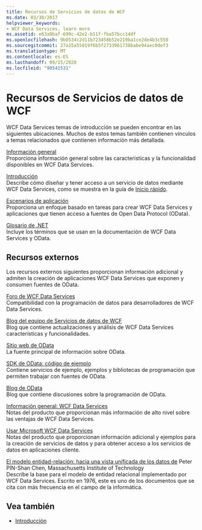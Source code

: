 ```yaml
---
title: Recursos de Servicios de datos de WCF
ms.date: 03/30/2017
helpviewer_keywords:
- WCF Data Services, learn more
ms.assetid: e63a9baf-699c-42e2-b11f-fba57bcc14df
ms.openlocfilehash: 9b0534c2d11b723458b52e219ba1ce2de4b3c550
ms.sourcegitcommit: 27a15a55019f6b5f2733961738babe94aec0def3
ms.translationtype: MT
ms.contentlocale: es-ES
ms.lasthandoff: 09/15/2020
ms.locfileid: "90541531"
---
```

# <a name="wcf-data-services-resources"></a>Recursos de Servicios de datos de WCF
WCF Data Services temas de introducción se pueden encontrar en las siguientes ubicaciones. Muchos de estos temas también contienen vínculos a temas relacionados que contienen información más detallada.  
  
 [Información general](wcf-data-services-overview.md)  
 Proporciona información general sobre las características y la funcionalidad disponibles en WCF Data Services.  
  
 [Introducción](../adonet/ef/getting-started.md)  
 Describe cómo diseñar y tener acceso a un servicio de datos mediante WCF Data Services, como se muestra en la guía de [Inicio rápido](quickstart-wcf-data-services.md).  
  
 [Escenarios de aplicación](application-scenarios-wcf-data-services.md)  
 Proporciona un enfoque basado en tareas para crear WCF Data Services y aplicaciones que tienen acceso a fuentes de Open Data Protocol (OData).  
  
 [Glosario de .NET](../../../standard/glossary.md)  
 Incluye los términos que se usan en la documentación de WCF Data Services y OData.  
  
## <a name="external-resources"></a>Recursos externos  
 Los recursos externos siguientes proporcionan información adicional y admiten la creación de aplicaciones WCF Data Services que exponen y consumen fuentes de OData.  
  
 [Foro de WCF Data Services](https://social.msdn.microsoft.com/Forums/en-US/home?forum=adodotnetdataservices)  
 Compatibilidad con la programación de datos para desarrolladores de WCF Data Services.  
  
 [Blog del equipo de Servicios de datos de WCF](/archive/blogs/astoriateam/)  
 Blog que contiene actualizaciones y análisis de WCF Data Services características y funcionalidades.  
  
 [Sitio web de OData](https://www.odata.org/)  
 La fuente principal de información sobre OData.  
  
 [SDK de OData: código de ejemplo](https://www.odata.org/ecosystem/#sdk)  
 Contiene servicios de ejemplo, ejemplos y bibliotecas de programación que permiten trabajar con fuentes de OData.  
  
 [Blog de OData](https://www.odata.org/blog/)  
 Blog que contiene discusiones sobre la programación de OData.  
  
 [Información general: WCF Data Services](/previous-versions/visualstudio/visual-studio-2008/cc956153(v=msdn.10))  
 Notas del producto que proporcionan más información de alto nivel sobre las ventajas de WCF Data Services.  
  
 [Usar Microsoft WCF Data Services](/previous-versions/visualstudio/visual-studio-2008/cc907912(v=msdn.10))  
 Notas del producto que proporcionan información adicional y ejemplos para la creación de servicios de datos y para obtener acceso a los servicios de datos en aplicaciones cliente.  
  
 [El modelo entidad-relación: hacia una vista unificada de los datos de](https://dl.acm.org/doi/10.1145/320434.320440) Peter PIN-Shan Chen, Massachusetts Institute of Technology  
 Describe la base para el modelo de entidad relacional implementado por WCF Data Services. Escrito en 1976, este es uno de los documentos que se cita con más frecuencia en el campo de la informática.  
  
## <a name="see-also"></a>Vea también

- [Introducción](getting-started-with-wcf-data-services.md)
